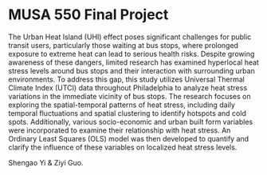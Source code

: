 # MUSA 550 Final Project

The Urban Heat Island (UHI) effect poses significant challenges for public transit users, particularly those waiting at bus stops, where prolonged exposure to extreme heat can lead to serious health risks. Despite growing awareness of these dangers, limited research has examined hyperlocal heat stress levels around bus stops and their interaction with surrounding urban environments. To address this gap, this study utilizes Universal Thermal Climate Index (UTCI) data throughout Philadelphia to analyze heat stress variations in the immediate vicinity of bus stops. The research focuses on exploring the spatial-temporal patterns of heat stress, including daily temporal fluctuations and spatial clustering to identify hotspots and cold spots. Additionally, various socio-economic and urban built form variables were incorporated to examine their relationship with heat stress. An Ordinary Least Squares (OLS) model was then developed to quantify and clarify the influence of these variables on localized heat stress levels.

Shengao Yi & Ziyi Guo.
